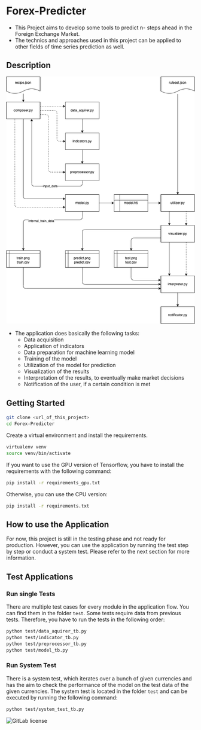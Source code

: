 # Forex-Predicter
- This Project aims to develop some tools to predict n- steps ahead in the Foreign Exchange Market.
- The technics and approaches used in this project can be applied to other fields of time series prediction as well.

## Description
![alt text](doc/model_overview.png)
- The application does basically the following tasks:
  - Data acquisition
  - Application of indicators
  - Data preparation for machine learning model
  - Training of the model
  - Utilization of the model for prediction
  - Visualization of the results
  - Interpretation of the results, to eventually make market decisions
  - Notification of the user, if a certain condition is met

## Getting Started
```bash
git clone <url_of_this_project>
cd Forex-Predicter
```
Create a virtual environment and install the requirements.
````bash
virtualenv venv
source venv/bin/activate
````
If you want to use the GPU version of Tensorflow, you have to install the requirements with the following command:
```bash
pip install -r requirements_gpu.txt
```
Otherwise, you can use the CPU version:
```bash
pip install -r requirements.txt
```
## How to use the Application
For now, this project is still in the testing phase and not ready for production. However, you can use the application by running the test step by step or conduct a system test. Please refer to the next section for more information.

## Test Applications
### Run single Tests
There are multiple test cases for every module in the application flow.
You can find them in the folder `test`. Some tests require data from previous tests. Therefore, you have to run the tests in the following order:
```bash
python test/data_aquirer_tb.py
python test/indicator_tb.py
python test/preprocessor_tb.py
python test/model_tb.py
```
### Run System Test
There is a system test, which iterates over a bunch of given currencies and
has the aim to check the performance of the model on the test data of
the given currencies. The system test is located in the folder `test` and
can be executed by running the following command:
```bash
python test/system_test_tb.py
```

![GitLab license](https://img.shields.io/badge/license-GPLv3-blue.svg)